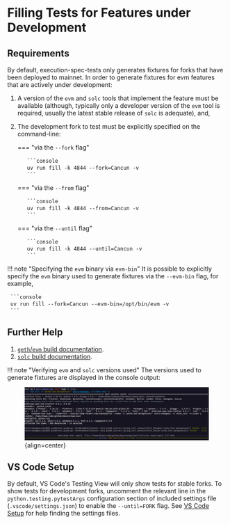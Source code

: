 # Filling Tests for Features under Development

## Requirements

By default, execution-spec-tests only generates fixtures for forks that have been deployed to mainnet. In order to generate fixtures for evm features that are actively under development:

1. A version of the `evm` and `solc` tools that implement the feature must be available (although, typically only a developer version of the `evm` tool is required, usually the latest stable release of `solc` is adequate), and,
2. The development fork to test must be explicitly specified on the command-line:

    === "via the `--fork` flag"

          ```console
          uv run fill -k 4844 --fork=Cancun -v
          ```

    === "via the `--from` flag"

          ```console
          uv run fill -k 4844 --from=Cancun -v
          ```

    === "via the `--until` flag"

          ```console
          uv run fill -k 4844 --until=Cancun -v
          ```

!!! note "Specifying the `evm` binary via `evm-bin`"
     It is possible to explicitly specify the `evm` binary used to generate fixtures via the `--evm-bin` flag, for example,

     ```console
     uv run fill --fork=Cancun --evm-bin=/opt/bin/evm -v
     ```

## Further Help

1. [`geth`/`evm` build documentation](https://geth.ethereum.org/docs/getting-started/installing-geth#build-from-source).
2. [`solc` build documentation](https://docs.soliditylang.org/en/v0.8.20/installing-solidity.html#building-from-source).

!!! note "Verifying `evm` and `solc` versions used"
     The versions used to generate fixtures are displayed in the console output:
     <figure markdown>  <!-- markdownlint-disable MD033 (MD033=no-inline-html) -->
          ![Screenshot of pytest test collection console output](./img/pytest_run_example.png){align=center}
     </figure>

## VS Code Setup

By default, VS Code's Testing View will only show tests for stable forks. To show tests for development forks, uncomment the relevant line in the `python.testing.pytestArgs` configuration section of included settings file (`.vscode/settings.json`) to enable the `--until=FORK` flag. See [VS Code Setup](../getting_started/setup_vs_code.md) for help finding the settings files.
